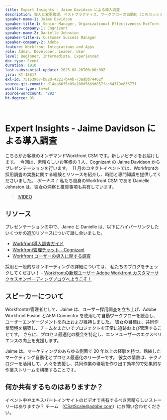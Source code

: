 ```yaml
---
title: Expert Insights - Jaime Davidson による導入調査
description: 導入と変更管理、ベストプラクティス、ワークフローの自動化（このセッションは導入調査、最適化、拡張プロセスに関するものなので、すべてが適切です
speaker-name-1: Jaime Davidson
speaker-title-1: Senior Manager, Organizational Effectiveness MarTech
speaker-company-1: Cognizant
speaker-name-2: Danielle Johnston
speaker-title-2: Customer Success Manager
speaker-company-2: Adobe
feature: Workfront Integrations and Apps
role: Admin, Developer, Leader, User
level: Beginner, Intermediate, Experienced
doc-type: Event
duration: 1910
last-substantial-update: 2025-08-20T00:00:00Z
jira: KT-18617
exl-id: 75153967-b82d-4221-b44b-73aabb74402f
source-git-commit: d14aa66f5c09a280d56b9d857fcc64379e83677f
workflow-type: tm+mt
source-wordcount: '292'
ht-degree: 0%

---
```


# Expert Insights - Jaime Davidson による導入調査

こちらがお客様のオンデマンドWorkfront CSM です。新しいビデオをお届けします。  今回は、素晴らしいお客様の 1 人、Cognizant の Jaime Davidson からプレゼンテーションを行います。  11 月のコネクトイベントでは、Workfrontの採用調査の実施に関する経験とリソースを紹介し、時間と専門知識を提供してくださいました。 *ボーナス！* 私たち自身のWorkfront CSM である Danielle Johnston は、彼女の洞察と推奨事項も共有しています。

>[!VIDEO](https://video.tv.adobe.com/v/3469895/?learn=on&enablevpops)

## リソース

プレゼンテーションの中で、Jaime と Danielle は、以下にハイパーリンクしたいくつかの追加リソースについて話し合いました。

* [Workfront導入調査ガイド ](https://cdn.experience.workfront.com/Training/Guides/Customer+Success+at+Scale/Workfront+Guide+to+Adoption+Surveys)
* [Workfront管理チャット - Cognizant](https://cdn.experience.workfront.com/Training/Guides/Customer+Success+at+Scale/Workfront+-+Admin+Chat+20231113+final+GBC)
* [Workfront ユーザーの導入に関する調査 ](https://cdn.experience.workfront.com/Training/Guides/Customer+Success+at+Scale/Workfront+User+Adoption+Survey+2022+final_Admin+chat)

採用と一般的なオンボーディングの詳細については、 私たちのブログをチェックしてください！ - [Workfrontの新規ユーザー Adobe Workfront カスタマーサクセスオンボーディングブログへようこそ！](https://experienceleaguecommunities.adobe.com/t5/workfront-blogs/new-workfront-customers-welcome-to-the-adobe-workfront-customer/ba-p/635927)

## スピーカーについて

Workfrontの管理者として、Jaime は、ユーザー採用調査を立ち上げ、Adobe Workfront Fusion とAEM Connector を使用して自動ワークフローを統合し、ユーザーエンゲージメントを向上および維持しました。 彼女の目標は、共同作業環境を構築し、チームをまたいでプロジェクトを正常に追跡および管理することです。 さらに、プロセス最適化の機会を特定し、エンドユーザーのエクスペリエンスの向上を支援します。

Jaime は、マーケティングのあらゆる側面で 20 年以上の経験を持つ、熟練したマーケティング自動化とプロセス最適化のリーダーです。 彼女の情熱は、テクノロジーを活用して、人々を支援し、共同作業の環境を作り出す効率的で効果的な作業ストリームを構築することです。

## 何か共有するものはありますか？

イベント中やエキスパートインサイトのビデオで共有するべき素晴らしいストーリーはありますか？ チーム （[CSatScale@adobe.com](mailto:CSatScale@adobe.com)）にお問い合わせください。
